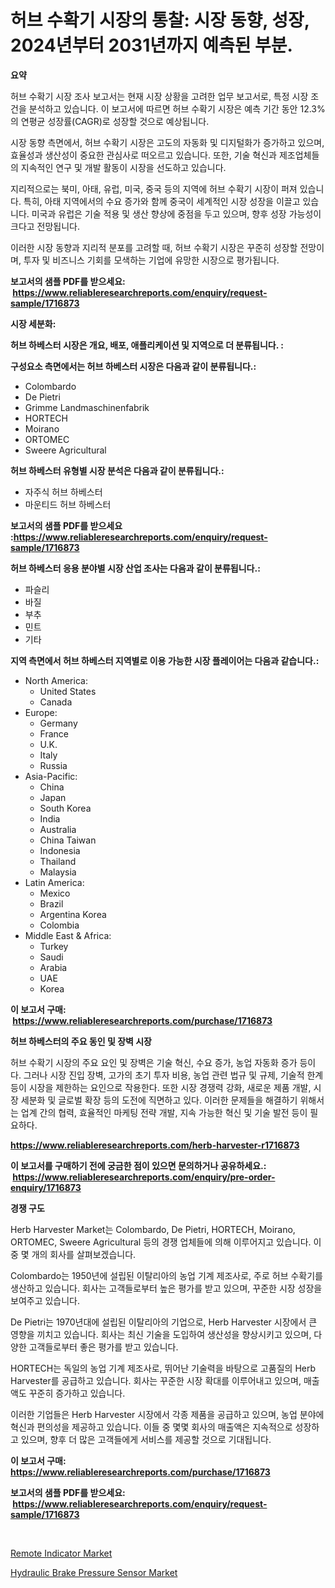 <p><h1>허브 수확기 시장의 통찰: 시장 동향, 성장, 2024년부터 2031년까지 예측된 부분.</h1></p><p><strong>요약</strong></p>
<p><p>허브 수확기 시장 조사 보고서는 현재 시장 상황을 고려한 업무 보고서로, 특정 시장 조건을 분석하고 있습니다. 이 보고서에 따르면 허브 수확기 시장은 예측 기간 동안 12.3%의 연평균 성장률(CAGR)로 성장할 것으로 예상됩니다. </p><p>시장 동향 측면에서, 허브 수확기 시장은 고도의 자동화 및 디지털화가 증가하고 있으며, 효율성과 생산성이 중요한 관심사로 떠오르고 있습니다. 또한, 기술 혁신과 제조업체들의 지속적인 연구 및 개발 활동이 시장을 선도하고 있습니다.</p><p>지리적으로는 북미, 아태, 유럽, 미국, 중국 등의 지역에 허브 수확기 시장이 퍼져 있습니다. 특히, 아태 지역에서의 수요 증가와 함께 중국이 세계적인 시장 성장을 이끌고 있습니다. 미국과 유럽은 기술 적용 및 생산 향상에 중점을 두고 있으며, 향후 성장 가능성이 크다고 전망됩니다.</p><p>이러한 시장 동향과 지리적 분포를 고려할 때, 허브 수확기 시장은 꾸준히 성장할 전망이며, 투자 및 비즈니스 기회를 모색하는 기업에 유망한 시장으로 평가됩니다.</p></p>
<p><strong>보고서의 샘플 PDF를 받으세요: &nbsp;<a href="https://www.reliableresearchreports.com/enquiry/request-sample/1716873">https://www.reliableresearchreports.com/enquiry/request-sample/1716873</a></strong></p>
<p><strong>시장 세분화:</strong></p>
<p><strong> 허브 하베스터 시장은 개요, 배포, 애플리케이션 및 지역으로 더 분류됩니다. :</strong></p>
<p><strong>구성요소 측면에서는 허브 하베스터 시장은 다음과 같이 분류됩니다.:</strong></p>
<p><ul><li>Colombardo</li><li>De Pietri</li><li>Grimme Landmaschinenfabrik</li><li>HORTECH</li><li>Moirano</li><li>ORTOMEC</li><li>Sweere Agricultural</li></ul></p>
<p><strong> 허브 하베스터 유형별 시장 분석은 다음과 같이 분류됩니다.:</strong></p>
<p><ul><li>자주식 허브 하베스터</li><li>마운티드 허브 하베스터</li></ul></p>
<p><strong>보고서의 샘플 PDF를 받으세요 :<a href="https://www.reliableresearchreports.com/enquiry/request-sample/1716873">https://www.reliableresearchreports.com/enquiry/request-sample/1716873</a></strong></p>
<p><strong> 허브 하베스터 응용 분야별 시장 산업 조사는 다음과 같이 분류됩니다.:</strong></p>
<p><ul><li>파슬리</li><li>바질</li><li>부추</li><li>민트</li><li>기타</li></ul></p>
<p><strong>지역 측면에서 허브 하베스터 지역별로 이용 가능한 시장 플레이어는 다음과 같습니다.:</strong></p>
<p><ul>
    <li>
        North America:
        <ul>
            <li>United States</li>
            <li>Canada</li>
        </ul>
    </li>
    <li>
        Europe:
        <ul>
            <li>Germany</li>
            <li>France</li>
            <li>U.K.</li>
            <li>Italy</li>
            <li>Russia</li>
        </ul>
    </li>
    <li>
        Asia-Pacific:
        <ul>
            <li>China</li>
            <li>Japan</li>
            <li>South Korea</li>
            <li>India</li>
            <li>Australia</li>
            <li>China Taiwan</li>
            <li>Indonesia</li>
            <li>Thailand</li>
            <li>Malaysia</li>
        </ul>
    </li>
    <li>
        Latin America:
        <ul>
            <li>Mexico</li>
            <li>Brazil</li>
            <li>Argentina Korea</li>
            <li>Colombia</li>
        </ul>
    </li>
    <li>
        Middle East & Africa:
        <ul>
            <li>Turkey</li>
            <li>Saudi</li>
            <li>Arabia</li>
            <li>UAE</li>
            <li>Korea</li>
        </ul>
    </li>
    </ul></p>
<p><strong>이 보고서 구매: &nbsp;<a href="https://www.reliableresearchreports.com/purchase/1716873">https://www.reliableresearchreports.com/purchase/1716873</a></strong></p>
<p><strong>허브 하베스터의 주요 동인 및 장벽 시장</strong></p>
<p><p>허브 수확기 시장의 주요 요인 및 장벽은 기술 혁신, 수요 증가, 농업 자동화 증가 등이다. 그러나 시장 진입 장벽, 고가의 초기 투자 비용, 농업 관련 법규 및 규제, 기술적 한계 등이 시장을 제한하는 요인으로 작용한다. 또한 시장 경쟁력 강화, 새로운 제품 개발, 시장 세분화 및 글로벌 확장 등의 도전에 직면하고 있다. 이러한 문제들을 해결하기 위해서는 업계 간의 협력, 효율적인 마케팅 전략 개발, 지속 가능한 혁신 및 기술 발전 등이 필요하다.</p></p>
<p><strong><a href="https://www.reliableresearchreports.com/herb-harvester-r1716873">https://www.reliableresearchreports.com/herb-harvester-r1716873</a></strong></p>
<p><strong>이 보고서를 구매하기 전에 궁금한 점이 있으면 문의하거나 공유하세요.: &nbsp;<a href="https://www.reliableresearchreports.com/enquiry/pre-order-enquiry/1716873">https://www.reliableresearchreports.com/enquiry/pre-order-enquiry/1716873</a></strong></p>
<p><strong>경쟁 구도</strong></p>
<p><p>Herb Harvester Market는 Colombardo, De Pietri, HORTECH, Moirano, ORTOMEC, Sweere Agricultural 등의 경쟁 업체들에 의해 이루어지고 있습니다. 이 중 몇 개의 회사를 살펴보겠습니다. </p><p>Colombardo는 1950년에 설립된 이탈리아의 농업 기계 제조사로, 주로 허브 수확기를 생산하고 있습니다. 회사는 고객들로부터 높은 평가를 받고 있으며, 꾸준한 시장 성장을 보여주고 있습니다. </p><p>De Pietri는 1970년대에 설립된 이탈리아의 기업으로, Herb Harvester 시장에서 큰 영향을 끼치고 있습니다. 회사는 최신 기술을 도입하여 생산성을 향상시키고 있으며, 다양한 고객들로부터 좋은 평가를 받고 있습니다. </p><p>HORTECH는 독일의 농업 기계 제조사로, 뛰어난 기술력을 바탕으로 고품질의 Herb Harvester를 공급하고 있습니다. 회사는 꾸준한 시장 확대를 이루어내고 있으며, 매출액도 꾸준히 증가하고 있습니다. </p><p>이러한 기업들은 Herb Harvester 시장에서 각종 제품을 공급하고 있으며, 농업 분야에 혁신과 편의성을 제공하고 있습니다. 이들 중 몇몇 회사의 매출액은 지속적으로 성장하고 있으며, 향후 더 많은 고객들에게 서비스를 제공할 것으로 기대됩니다.</p></p>
<p><strong>이 보고서 구매: &nbsp; <a href="https://www.reliableresearchreports.com/purchase/1716873">https://www.reliableresearchreports.com/purchase/1716873</a></strong></p>
<p><strong>보고서의 샘플 PDF를 받으세요: &nbsp;<a href="https://www.reliableresearchreports.com/enquiry/request-sample/1716873">https://www.reliableresearchreports.com/enquiry/request-sample/1716873</a></strong><strong></strong></p>
<p>&nbsp;</p>
<p><p><a href="https://artistic-helicopter-ca9.notion.site/Remote-Indicator-Market-Trends-and-Market-Analysis-forecasted-for-period-2024-2031-5343ec24e3f94e16921dacaa69a3ed0c">Remote Indicator Market</a></p><p><a href="https://picayune-night-cbd.notion.site/Hydraulic-Brake-Pressure-Sensor-Market-Research-Report-Its-History-and-Forecast-2024-to-2031-610db702ecdd4a49acfc883a405f2215">Hydraulic Brake Pressure Sensor Market</a></p></p>
